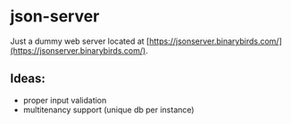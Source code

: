 # json-server

Just a dummy web server located at [https://jsonserver.binarybirds.com/](https://jsonserver.binarybirds.com/).


## Ideas:
- proper input validation 
- multitenancy support (unique db per instance)
